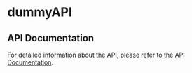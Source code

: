 # dummyAPI

## API Documentation

For detailed information about the API, please refer to the [API Documentation](https://web.postman.co/workspace/291207d5-1073-4eda-b783-3fd9231b4116/documentation/36297486-ce30f335-2e1c-4bbe-829c-2f665535fb17).
